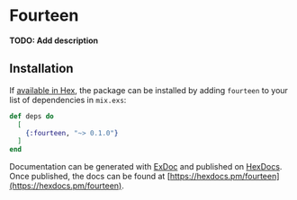# Fourteen

**TODO: Add description**

## Installation

If [available in Hex](https://hex.pm/docs/publish), the package can be installed
by adding `fourteen` to your list of dependencies in `mix.exs`:

```elixir
def deps do
  [
    {:fourteen, "~> 0.1.0"}
  ]
end
```

Documentation can be generated with [ExDoc](https://github.com/elixir-lang/ex_doc)
and published on [HexDocs](https://hexdocs.pm). Once published, the docs can
be found at [https://hexdocs.pm/fourteen](https://hexdocs.pm/fourteen).

